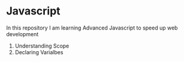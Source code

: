 # Javascript

In this repository I am learning Advanced Javascript to speed up web development

1. Understanding Scope
2. Declaring Varialbes
